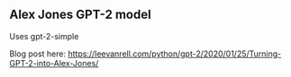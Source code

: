 <h2>Alex Jones GPT-2 model</h2>

Uses gpt-2-simple

Blog post here: https://leevanrell.com/python/gpt-2/2020/01/25/Turning-GPT-2-into-Alex-Jones/
